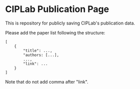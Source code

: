 # CIPLab Publication Page

This is repository for publicly saving CIPLab's publication data.

Please add the paper list following the structure:
```
[
    { 
        "title": ...,
        "authors: [...],
        ...,
        "link": ...
    }
]
```

Note that do not add comma after "link".